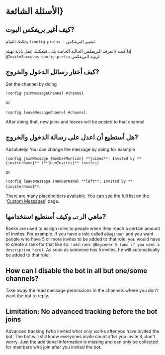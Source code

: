 # الأسئلة الشائعة}

## كيف أغير بريفكس البوت?

يمكنك القيام `!config prefix -` لتغيير البريفكس.

إذا كنت لا تعرف البريفكس الحالية الخاصة بك ، فيمكنك عمل بادئة تهيئة `@InviteSuccubus config prefix` لرؤية البريفكس

## كيف أختار رسائل الدخول والخروج?

Set the channel by doing

`!config joinMessageChannel #channel`

or

`!config leaveMessageChannel #channel`.

After doing that, new joins and leaves will be posted to that channel.

## هل أستطيع أن اعدل على رسالة الدخول والخروج?

Absolutely! You can change the message by doing for example

`!config joinMessage {memberMention} **joined**; Invited by **{inviterName}** (**{numInvites}** invites)`

or

`!config leaveMessage {memberName} **left**; Invited by **{inviterName}**`.

There are many placeholders available. You can see the full list on the '[Custom Messages](/ar/modules/invites/custom-messages.md)' page.

## ماهي ال`رتب` وكيف أستطيع استخدامها?

Ranks are used to assign roles to people when they reach a certain amount of invites. For example. if you have a role called `@Beginner` and you want people who have 5 or more invites to be added to that role, you would have to create a rank for that like so: `!add-rank @Beginner 5 (and if you want a description here)`. As soon as someone has 5 invites, he will automatically be added to that role!

## How can I disable the bot in all but one/some channels?

Take away the read message permissions in the channels where you don't want the bot to reply.

## Limitation: No advanced tracking before the bot joins

Advanced tracking (who invited who) only works after you have invited the bot. The bot will still know everyones invite count after you invite it, don't worry. Just the additional information is missing and can only be collected for members who join after you invited the bot.
